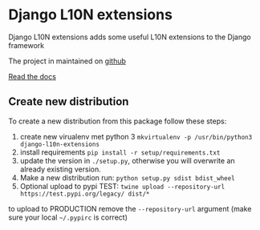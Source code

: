 # Django L10N extensions
Django L10N extensions adds some useful L10N extensions to the Django framework

The project in maintained on [github](https://github.com/ceasaro/django-l10n-extensions)

[Read the docs](http://django-l10n-extensions.readthedocs.io)


 ## Create new distribution
 To create a new distribution from this package follow these steps:
 1) create new virualenv met python 3 `mkvirtualenv -p /usr/bin/python3 django-l10n-extensions`
 2) install requirements `pip install -r setup/requirements.txt`
 3) update the version in `./setup.py`, otherwise you will overwrite an already existing version. 
 4) Make a new distribution run: `python setup.py sdist bdist_wheel`
 5) Optional upload to pypi TEST: `twine upload --repository-url https://test.pypi.org/legacy/ dist/*` 
 
 to upload to PRODUCTION remove the `--repository-url` argument (make sure your local `~/.pypirc` is correct)
 